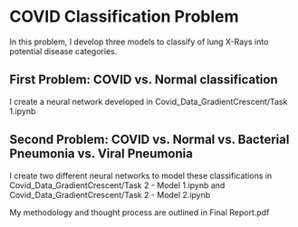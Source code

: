 # COVID Classification Problem

In this problem, I develop three models to classify of lung X-Rays into potential disease categories.

## First Problem: COVID vs. Normal classification
I create a neural network developed in Covid_Data_GradientCrescent/Task 1.ipynb

## Second Problem: COVID vs. Normal vs. Bacterial Pneumonia vs. Viral Pneumonia
I create two different neural networks to model these classifications in Covid_Data_GradientCrescent/Task 2 - Model 1.ipynb and Covid_Data_GradientCrescent/Task 2 - Model 2.ipynb

My methodology and thought process are outlined in Final Report.pdf
